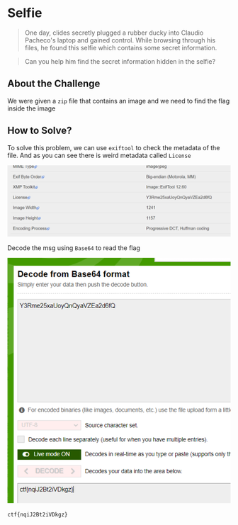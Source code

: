 # Selfie
> One day, clides secretly plugged a rubber ducky into Claudio Pacheco's laptop and gained control. While browsing through his files, he found this selfie which contains some secret information.

> Can you help him find the secret information hidden in the selfie?

## About the Challenge
We were given a `zip` file that contains an image and we need to find the flag inside the image

## How to Solve?
To solve this problem, we can use `exiftool` to check the metadata of the file. And as you can see there is weird metadata called `License`

![metadata](images/metadata.png)

Decode the msg using `Base64` to read the flag

![flag](images/flag.png)

```
ctf{nqiJ2Bt2iVDkgz}
```